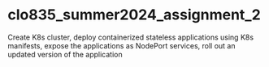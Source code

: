 # clo835_summer2024_assignment_2
Create K8s cluster, deploy containerized stateless applications using K8s manifests, expose the applications as NodePort services, roll out an updated version of the application
